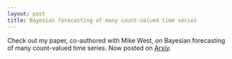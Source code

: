 ```yaml
---
layout: post
title: Bayesian forecasting of many count-valued time series
---
```


Check out my paper, co-authored with Mike West, on Bayesian forecasting of many count-valued time series. Now posted on [Arxiv](https://arxiv.org/abs/1805.05232). 
